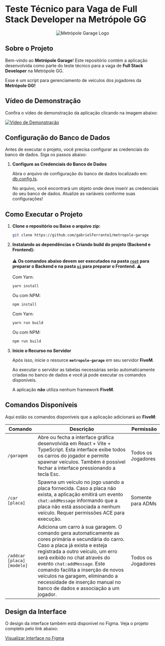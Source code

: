 
# Teste Técnico para Vaga de Full Stack Developer na Metrópole GG

<div align="center">
<img src="https://i.ibb.co/t3XYkh1/a2b52ae959b6537a37a6fe65572c7400-sm-removebg-preview-2.png" alt="Metrópole Garage Logo" />
</div>

  
## Sobre o Projeto

Bem-vindo ao **Metrópole Garage**! Este repositório contém a aplicação desenvolvida como parte do teste técnico para a vaga de **Full Stack Developer** na Metrópole GG. 

Esse é um script para gerenciamento de veículos dos jogadores da **Metrópole GG!**

## Vídeo de Demonstração

Confira o vídeo de demonstração da aplicação clicando na imagem abaixo:

[![Vídeo de Demonstração](https://i.ibb.co/K6LN4VC/Captura-de-tela-2024-08-03-162821.png)](https://streamable.com/1e42eh)

## Configuração do Banco de Dados

Antes de executar o projeto, você precisa configurar as credenciais do banco de dados. Siga os passos abaixo:

1. **Configure as Credenciais do Banco de Dados**

    Abra o arquivo de configuração do banco de dados localizado em: [db.config.ts](https://github.com/gabrielFerrante1/metropole-garage/blob/master/src/config/db.config.ts). 

    No arquivo, você encontrará um objeto onde deve inserir as credenciais do seu banco de dados. Atualize as variáveis conforme suas configurações!

## Como Executar o Projeto

1. **Clone o repositório ou Baixe o arquivo zip:**

    ```bash
    git clone https://github.com/gabrielFerrante1/metropole-garage
    ```

2. **Instalando as dependências e Criando build do projeto (Backend e Frontend):** 
    #### ⚠️ Os comandos abaixo devem ser executados na pasta [`root`](https://github.com/gabrielFerrante1/metropole-garage) para preparar o Backend e na pasta [`ui`](https://github.com/gabrielFerrante1/metropole-garage/tree/master/ui) para preparar o Frontend. ⚠️
  
     Com Yarn:

    ```bash
    yarn install
    ```

    Ou com NPM:

    ```bash
    npm install
    ```
   
    Com Yarn:

    ```bash
    yarn run build
    ```

    Ou com NPM:

    ```bash
    npm run build
    ```
    
4. **Inicie o Recurso no Servidor**

    Após isso, inicie o resource **`metropole-garage`** em seu servidor **FiveM**.
   
    Ao executar o servidor as tabelas necessárias serão automaticamente criadas no banco de dados e você já pode executar os comandos disponíveis.
   
    A aplicação **não** utiliza nenhum framework **FiveM**.

## Comandos Disponíveis

Aqui estão os comandos disponíveis que a aplicação adicionará ao **FiveM**:

| Comando                      | Descrição                                                                                                                                                       | Permissão       |
|------------------------------|-------------------------------------------------------------------------------------------------------------------------------------------------------------------|-----------------|
| `/garagem`                   | Abre ou fecha a interface gráfica desenvolvida em React + Vite + TypeScript. Esta interface exibe todos os carros do jogador e permite spawnar veículos. Também é possível fechar a interface pressionando a tecla Esc. | Todos os Jogadores|
| `/car [placa]`               | Spawna um veículo no jogo usando a placa fornecida. Caso a placa não exista, a aplicação emitirá um evento `chat:addMessage` informando que a placa não está associada a nenhum veículo. Requer permissões ACE para execução. | Somente para ADMs|
| `/addcar [placa] [modelo]`   | Adiciona um carro à sua garagem. O comando gera automaticamente as cores primária e secundária do carro. Caso a placa já exista e esteja registrada a outro veículo, um erro será exibido no chat através do evento `chat:addMessage`. Este comando facilita a inserção de novos veículos na garagem, eliminando a necessidade de inserção manual no banco de dados e associação a um jogador. | Todos os Jogadores|

## Design da Interface

O design da interface também está disponível no Figma. Veja o projeto completo pelo link abaixo:

[Visualizar Interface no Figma](https://www.figma.com/design/WYZvqFjluvF7jxgf9uQbMN/Metropole-Garage-UI?m=auto&t=vOy1iqJ6eUQexHrv-6)
